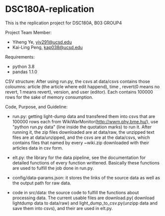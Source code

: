 # DSC180A-replication

This is the replication project for DSC180A, B03 GROUP4

Project Team Member:
- Yiheng Ye, yiy291@ucsd.edu
- Kai-Ling Peng, kap038@ucsd.edu


Requirements:
- python 3.8
- pandas 1.1.0

CSV structure:
After using run.py, the csvs at data/csvs contains those coloumns: article (the article where edit happend), time , revert(0 means no revert, 1 means revert), version, and user (editor). Each contains 100000 rows for the sake of memory consumption. 

Code, Purpose, and Guideline:

- run.py: getting light-dump data and transfered them into csvs that are 100000 rows each from WikiWarMonitor(http://wwm.phy.bme.hu/), 
          use "python run.py data" (line inside the quotation marks) to run it. After running it, the zip files downloaded are 
          at data/raw, the unzipped text files are at data/unzipped, and the csvs are at the data/csvs, which contains files
          that named by every ~wiki.zip downloaded with their articles data in csv form.

- elt.py: the library for the data pipeline, see the documentation for detailed functions of every function writtened. Basically
          these functions are used to fulfill the job done in run.py.

- config/data-params.json: it stores the links of the source data as well as the output path for raw data.

- code in src/data: the source code to fulfill the functions about processing data. The current usable files are download.py(
                    download lightdump data to data/raw) and light_dump_to_csv.py(unzipp data and save them into csvs), and
                    their are used in elt.py.